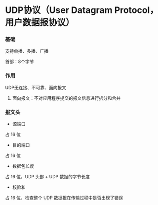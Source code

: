 # UDP协议（User Datagram Protocol，用户数据报协议）


### 基础

支持单播、多播、广播

首部：8个字节


### 作用

UDP无连接、不可靠、面向报文

1. 面向报文：不对应用程序提交的报文信息进行拆分和合并


### 报文头

* 源端口

占 16 位

* 目的端口

占 16 位

* 数据包长度

占 16 位，UDP 头部 + UDP 数据的字节长度

* 校验和

占 16 位，检查整个 UDP 数据报在传输过程中是否出现了错误
